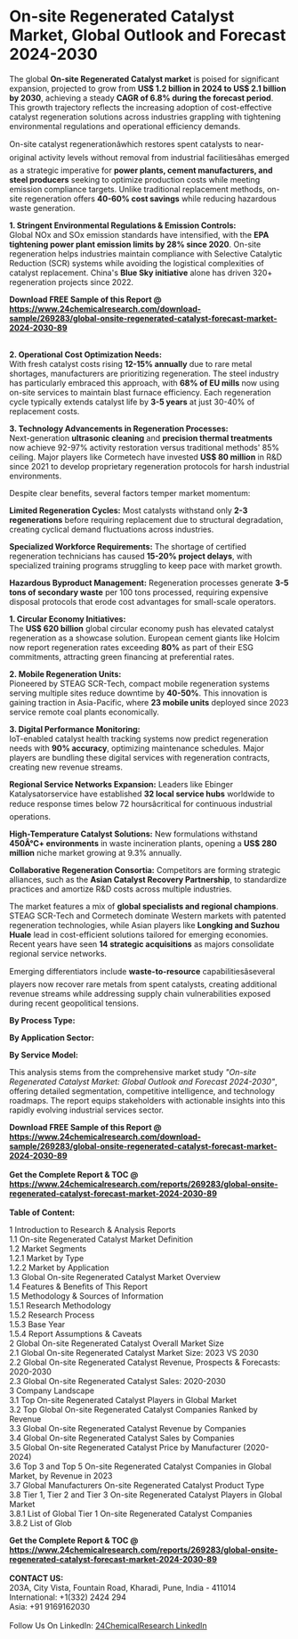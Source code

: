 <h1>On-site Regenerated Catalyst Market, Global Outlook and Forecast 2024-2030</h1><p>The global <strong>On-site Regenerated Catalyst market</strong> is poised for significant expansion, projected to grow from <strong>US$ 1.2 billion in 2024 to US$ 2.1 billion by 2030</strong>, achieving a steady <strong>CAGR of 6.8% during the forecast period</strong>. This growth trajectory reflects the increasing adoption of cost-effective catalyst regeneration solutions across industries grappling with tightening environmental regulations and operational efficiency demands.</p><p>On-site catalyst regenerationâwhich restores spent catalysts to near-original activity levels without removal from industrial facilitiesâhas emerged as a strategic imperative for <strong>power plants, cement manufacturers, and steel producers</strong> seeking to optimize production costs while meeting emission compliance targets. Unlike traditional replacement methods, on-site regeneration offers <strong>40-60% cost savings</strong> while reducing hazardous waste generation.</p><p><strong>1. Stringent Environmental Regulations &amp; Emission Controls:</strong><br>
Global NOx and SOx emission standards have intensified, with the <strong>EPA tightening power plant emission limits by 28% since 2020</strong>. On-site regeneration helps industries maintain compliance with Selective Catalytic Reduction (SCR) systems while avoiding the logistical complexities of catalyst replacement. China's <strong>Blue Sky initiative</strong> alone has driven 320+ regeneration projects since 2022.</p><div><b>Download FREE Sample of this Report @ 
            <a href="https://www.24chemicalresearch.com/download-sample/269283/global-onsite-regenerated-catalyst-forecast-market-2024-2030-89">
            https://www.24chemicalresearch.com/download-sample/269283/global-onsite-regenerated-catalyst-forecast-market-2024-2030-89</a></b></div><br><p><strong>2. Operational Cost Optimization Needs:</strong><br>
With fresh catalyst costs rising <strong>12-15% annually</strong> due to rare metal shortages, manufacturers are prioritizing regeneration. The steel industry has particularly embraced this approach, with <strong>68% of EU mills</strong> now using on-site services to maintain blast furnace efficiency. Each regeneration cycle typically extends catalyst life by <strong>3-5 years</strong> at just 30-40% of replacement costs.</p><p><strong>3. Technology Advancements in Regeneration Processes:</strong><br>
Next-generation <strong>ultrasonic cleaning</strong> and <strong>precision thermal treatments</strong> now achieve 92-97% activity restoration versus traditional methods' 85% ceiling. Major players like Cormetech have invested <strong>US$ 80 million</strong> in R&amp;D since 2021 to develop proprietary regeneration protocols for harsh industrial environments.</p><p>Despite clear benefits, several factors temper market momentum:</p><p><strong>Limited Regeneration Cycles:</strong> Most catalysts withstand only <strong>2-3 regenerations</strong> before requiring replacement due to structural degradation, creating cyclical demand fluctuations across industries.</p><p><strong>Specialized Workforce Requirements:</strong> The shortage of certified regeneration technicians has caused <strong>15-20% project delays</strong>, with specialized training programs struggling to keep pace with market growth.</p><p><strong>Hazardous Byproduct Management:</strong> Regeneration processes generate <strong>3-5 tons of secondary waste</strong> per 100 tons processed, requiring expensive disposal protocols that erode cost advantages for small-scale operators.</p><p><strong>1. Circular Economy Initiatives:</strong><br>
The <strong>US$ 620 billion</strong> global circular economy push has elevated catalyst regeneration as a showcase solution. European cement giants like Holcim now report regeneration rates exceeding <strong>80%</strong> as part of their ESG commitments, attracting green financing at preferential rates.</p><p><strong>2. Mobile Regeneration Units:</strong><br>
Pioneered by STEAG SCR-Tech, compact mobile regeneration systems serving multiple sites reduce downtime by <strong>40-50%</strong>. This innovation is gaining traction in Asia-Pacific, where <strong>23 mobile units</strong> deployed since 2023 service remote coal plants economically.</p><p><strong>3. Digital Performance Monitoring:</strong><br>
IoT-enabled catalyst health tracking systems now predict regeneration needs with <strong>90% accuracy</strong>, optimizing maintenance schedules. Major players are bundling these digital services with regeneration contracts, creating new revenue streams.</p><p><strong>Regional Service Networks Expansion:</strong> Leaders like Ebinger Katalysatorservice have established <strong>32 local service hubs</strong> worldwide to reduce response times below 72 hoursâcritical for continuous industrial operations.</p><p><strong>High-Temperature Catalyst Solutions:</strong> New formulations withstand <strong>450Â°C+ environments</strong> in waste incineration plants, opening a <strong>US$ 280 million</strong> niche market growing at 9.3% annually.</p><p><strong>Collaborative Regeneration Consortia:</strong> Competitors are forming strategic alliances, such as the <strong>Asian Catalyst Recovery Partnership</strong>, to standardize practices and amortize R&amp;D costs across multiple industries.</p><p>The market features a mix of <strong>global specialists and regional champions</strong>. STEAG SCR-Tech and Cormetech dominate Western markets with patented regeneration technologies, while Asian players like <strong>Longking and Suzhou Huale</strong> lead in cost-efficient solutions tailored for emerging economies. Recent years have seen <strong>14 strategic acquisitions</strong> as majors consolidate regional service networks.</p><p>Emerging differentiators include <strong>waste-to-resource</strong> capabilitiesâseveral players now recover rare metals from spent catalysts, creating additional revenue streams while addressing supply chain vulnerabilities exposed during recent geopolitical tensions.</p><p><strong>By Process Type:</strong></p><p><strong>By Application Sector:</strong></p><p><strong>By Service Model:</strong></p><p>This analysis stems from the comprehensive market study <em>"On-site Regenerated Catalyst Market: Global Outlook and Forecast 2024-2030"</em>, offering detailed segmentation, competitive intelligence, and technology roadmaps. The report equips stakeholders with actionable insights into this rapidly evolving industrial services sector.</p><div><b>Download FREE Sample of this Report @ 
            <a href="https://www.24chemicalresearch.com/download-sample/269283/global-onsite-regenerated-catalyst-forecast-market-2024-2030-89">
            https://www.24chemicalresearch.com/download-sample/269283/global-onsite-regenerated-catalyst-forecast-market-2024-2030-89</a></b></div><br><div><b>Get the Complete Report & TOC @ 
            <a href="https://www.24chemicalresearch.com/reports/269283/global-onsite-regenerated-catalyst-forecast-market-2024-2030-89">
            https://www.24chemicalresearch.com/reports/269283/global-onsite-regenerated-catalyst-forecast-market-2024-2030-89</a></b></div><br>
            <b>Table of Content:</b><p>1 Introduction to Research & Analysis Reports<br />
    1.1 On-site Regenerated Catalyst Market Definition<br />
    1.2 Market Segments<br />
        1.2.1 Market by Type<br />
        1.2.2 Market by Application<br />
    1.3 Global On-site Regenerated Catalyst Market Overview<br />
    1.4 Features & Benefits of This Report<br />
    1.5 Methodology & Sources of Information<br />
        1.5.1 Research Methodology<br />
        1.5.2 Research Process<br />
        1.5.3 Base Year<br />
        1.5.4 Report Assumptions & Caveats<br />
2 Global On-site Regenerated Catalyst Overall Market Size<br />
    2.1 Global On-site Regenerated Catalyst Market Size: 2023 VS 2030<br />
    2.2 Global On-site Regenerated Catalyst Revenue, Prospects & Forecasts: 2020-2030<br />
    2.3 Global On-site Regenerated Catalyst Sales: 2020-2030<br />
3 Company Landscape<br />
    3.1 Top On-site Regenerated Catalyst Players in Global Market<br />
    3.2 Top Global On-site Regenerated Catalyst Companies Ranked by Revenue<br />
    3.3 Global On-site Regenerated Catalyst Revenue by Companies<br />
    3.4 Global On-site Regenerated Catalyst Sales by Companies<br />
    3.5 Global On-site Regenerated Catalyst Price by Manufacturer (2020-2024)<br />
    3.6 Top 3 and Top 5 On-site Regenerated Catalyst Companies in Global Market, by Revenue in 2023<br />
    3.7 Global Manufacturers On-site Regenerated Catalyst Product Type<br />
    3.8 Tier 1, Tier 2 and Tier 3 On-site Regenerated Catalyst Players in Global Market<br />
        3.8.1 List of Global Tier 1 On-site Regenerated Catalyst Companies<br />
        3.8.2 List of Glob</p><div><b>Get the Complete Report & TOC @ 
            <a href="https://www.24chemicalresearch.com/reports/269283/global-onsite-regenerated-catalyst-forecast-market-2024-2030-89">
            https://www.24chemicalresearch.com/reports/269283/global-onsite-regenerated-catalyst-forecast-market-2024-2030-89</a></b></div><br><b>CONTACT US:</b><br>
            203A, City Vista, Fountain Road, Kharadi, Pune, India - 411014<br>
            International: +1(332) 2424 294<br>
            Asia: +91 9169162030 <br><br>
            Follow Us On LinkedIn: <a href="https://www.linkedin.com/company/24chemicalresearch/">24ChemicalResearch LinkedIn</a>